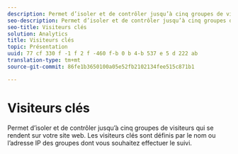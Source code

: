```yaml
---
description: Permet d’isoler et de contrôler jusqu’à cinq groupes de visiteurs qui se rendent sur votre site web. Les visiteurs clés sont définis par le nom ou l’adresse IP des groupes dont vous souhaitez effectuer le suivi.
seo-description: Permet d’isoler et de contrôler jusqu’à cinq groupes de visiteurs qui se rendent sur votre site web. Les visiteurs clés sont définis par le nom ou l’adresse IP des groupes dont vous souhaitez effectuer le suivi.
seo-title: Visiteurs clés
solution: Analytics
title: Visiteurs clés
topic: Présentation
uuid: 77 cf 330 f -1 f 2 f -460 f-b 0 b 4-b 537 e 5 d 222 ab
translation-type: tm+mt
source-git-commit: 86fe1b3650100a05e52fb2102134fee515c871b1

---
```



# Visiteurs clés

Permet d’isoler et de contrôler jusqu’à cinq groupes de visiteurs qui se rendent sur votre site web. Les visiteurs clés sont définis par le nom ou l’adresse IP des groupes dont vous souhaitez effectuer le suivi.

